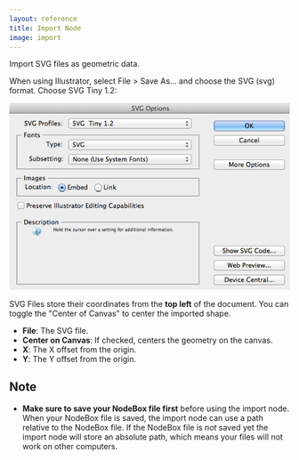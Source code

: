 ```yaml
---
layout: reference
title: Import Node
image: import
---
```

Import SVG files as geometric data.

When using Illustrator, select File > Save As... and choose the SVG (svg) format. Choose SVG Tiny 1.2:

![Illustrator Import Options](/media/img/nodes/import-illustrator.png)

SVG Files store their coordinates from the **top left** of the document. You can toggle the "Center of Canvas" to center the imported shape.

* **File**: The SVG file.
* **Center on Canvas**: If checked, centers the geometry on the canvas.
* **X**: The X offset from the origin.
* **Y**: The Y offset from the origin.

Note
----
* **Make sure to save your NodeBox file first** before using the import node. When your NodeBox file is saved, the import node can use a path relative to the NodeBox file. If the NodeBox file is *not* saved yet the import node will store an absolute path, which means your files will not work on other computers.